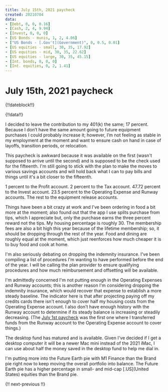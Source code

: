 ```yaml
---
title: July 15th, 2021 paycheck
created: 20210704
data:
- [Debt, 0, 0, 0.16]
- [Cash, 2, 4, 9.94]
- [Invest, 0, 0, 0]
- [US Bonds - munis, 1, 2, 4.06]
- ["US Bonds - [.Gov't](Government)", 0, 0.5, 0.01]
- [US equities - small, 30, 35, 17.92]
- [US equities - mid, 30, 35, 22.62]
- [US equities - large, 30, 35, 45.15]
- [Int. bonds, 0, 0, 0]
- [Int. equities, 0, 2, 1.41]
---
```


# July 15th, 2021 paycheck

{!!dateblock!!}

{!!data!!}

I decided to leave the contribution to my 401(k) the same; 17 percent. Because I don’t have the same amount going to future equipment purchases I could probably increase it; however, I’m not feeling as stable in my employment at the moment and want to ensure cash on hand in case of layoffs, transition periods, or relocation.

This paycheck is awkward because it was available on the first (wasn't supposed to arrive until the second) and is supposed to be the check used for the fifteenth. I'm still going to stick with the plan to make the moves to various savings accounts and will hold back what I can to pay bills and things until it's a bit closer to the fifteenth.

1 percent to the Profit account. 2 percent to the Tax account. 47.72 percent to the Invest account. 23.5 percent to the Operating Expense and Runway accounts. The rest to the equipment release accounts.

Things have been a bit crazy at work and I've been ordering in food a bit more at the moment; also found out that the app I use splits purchase from tips, which I appreciate but, only the purchase earns the three percent reward not the tips. My housing percentage is roughly 30. The membership fees are also a bit high this year because of the lifetime membership; so, it should be dropping through the rest of the year. Food and dining are roughly equal at the moment, which just reenforces how much cheaper it is to buy food and cook at home.

I'm also seriously debating on dropping the indemnity insurance. I've been compiling a list of procedures I'm wanting to have performed before the end of the year. I will be calling the plan provider to ensure qualifying procedures and how much reimbursement and offsetting will be available.

I'm admittedly concerned I'm not putting enough in the Operating Expenses and Runway accounts; this is another reason I'm considering dropping the indemnity insurance, which would recover that expense to establish a more steady baseline. The indicator here is that after projecting paying off my credits cards there isn't enough to cover half my housing costs from the Operating Expense account. I also don't have enough history with the Runway account to determine if its steady balance is increasing or steadily decreasing. (The [July 1st paycheck](/finances/building-wealth-paycheck-to-paycheck/20210701/) was the first one where I transferred funds from the Runway account to the Operating Expense account to cover things.)

The desktop fund has matured and is available. Given I've decided if I get a desktop computer it will be a newer Mac mini instead of the 2021 iMac, I can use about half the money saved in the desktop fund to help me dial in.

I'm putting more into the Future Earth pie with M1 Finance than the Brand pie right now to keep moving the overall portfolio into balance. The Future Earth pie has a higher percentage in small- and mid-cap [.US](United States) equities than the Brand pie.

{!! next-previous !!}
